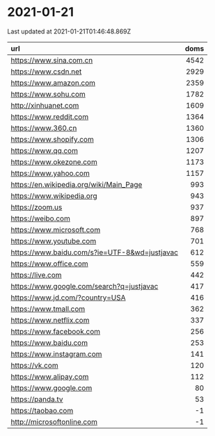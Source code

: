 # 2021-01-21

<!-- BEGIN -->
Last updated at 2021-01-21T01:46:48.869Z

url | doms
:- | -:
https://www.sina.com.cn | 4542
https://www.csdn.net | 2929
https://www.amazon.com | 2359
https://www.sohu.com | 1782
http://xinhuanet.com | 1609
https://www.reddit.com | 1364
https://www.360.cn | 1360
https://www.shopify.com | 1306
https://www.qq.com | 1207
https://www.okezone.com | 1173
https://www.yahoo.com | 1157
https://en.wikipedia.org/wiki/Main_Page | 993
https://www.wikipedia.org | 943
https://zoom.us | 937
https://weibo.com | 897
https://www.microsoft.com | 768
https://www.youtube.com | 701
https://www.baidu.com/s?ie=UTF-8&wd=justjavac | 612
https://www.office.com | 559
https://live.com | 442
https://www.google.com/search?q=justjavac | 417
https://www.jd.com/?country=USA | 416
https://www.tmall.com | 362
https://www.netflix.com | 337
https://www.facebook.com | 256
https://www.baidu.com | 253
https://www.instagram.com | 141
https://vk.com | 120
https://www.alipay.com | 112
https://www.google.com | 80
https://panda.tv | 53
https://taobao.com | -1
http://microsoftonline.com | -1
<!-- END -->
